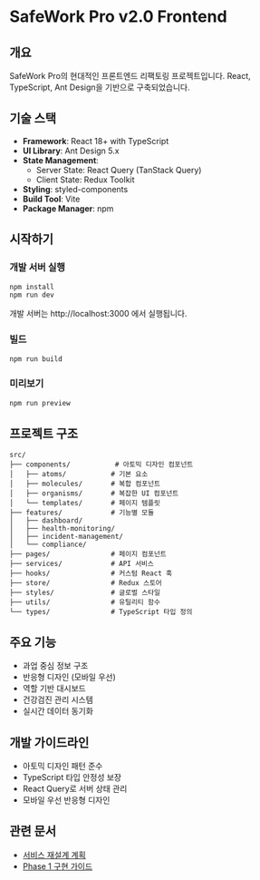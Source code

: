 # SafeWork Pro v2.0 Frontend

## 개요
SafeWork Pro의 현대적인 프론트엔드 리팩토링 프로젝트입니다. React, TypeScript, Ant Design을 기반으로 구축되었습니다.

## 기술 스택
- **Framework**: React 18+ with TypeScript
- **UI Library**: Ant Design 5.x
- **State Management**: 
  - Server State: React Query (TanStack Query)
  - Client State: Redux Toolkit
- **Styling**: styled-components
- **Build Tool**: Vite
- **Package Manager**: npm

## 시작하기

### 개발 서버 실행
```bash
npm install
npm run dev
```

개발 서버는 http://localhost:3000 에서 실행됩니다.

### 빌드
```bash
npm run build
```

### 미리보기
```bash
npm run preview
```

## 프로젝트 구조
```
src/
├── components/           # 아토믹 디자인 컴포넌트
│   ├── atoms/           # 기본 요소
│   ├── molecules/       # 복합 컴포넌트
│   ├── organisms/       # 복잡한 UI 컴포넌트
│   └── templates/       # 페이지 템플릿
├── features/            # 기능별 모듈
│   ├── dashboard/
│   ├── health-monitoring/
│   ├── incident-management/
│   └── compliance/
├── pages/               # 페이지 컴포넌트
├── services/            # API 서비스
├── hooks/               # 커스텀 React 훅
├── store/               # Redux 스토어
├── styles/              # 글로벌 스타일
├── utils/               # 유틸리티 함수
└── types/               # TypeScript 타입 정의
```

## 주요 기능
- 과업 중심 정보 구조
- 반응형 디자인 (모바일 우선)
- 역할 기반 대시보드
- 건강검진 관리 시스템
- 실시간 데이터 동기화

## 개발 가이드라인
- 아토믹 디자인 패턴 준수
- TypeScript 타입 안정성 보장
- React Query로 서버 상태 관리
- 모바일 우선 반응형 디자인

## 관련 문서
- [서비스 재설계 계획](../docs/SERVICE_REDESIGN_PLAN.md)
- [Phase 1 구현 가이드](../docs/PHASE1_IMPLEMENTATION_GUIDE.md)